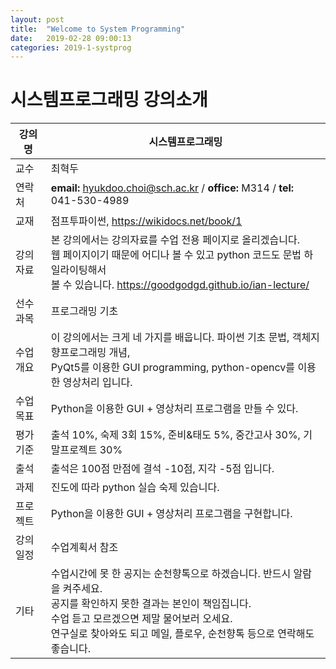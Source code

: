 ```yaml
---
layout: post
title:  "Welcome to System Programming"
date:   2019-02-28 09:00:13
categories: 2019-1-systprog
---
```


# 시스템프로그래밍 강의소개



| 강의명 | 시스템프로그래밍 |
| --------| ---------------------------------------------------------- |
| 교수     | 최혁두                                                       |
| 연락처   | **email:** hyukdoo.choi@sch.ac.kr /  **office:** M314 / **tel:**  041-530-4989 |
| 교재     | 점프투파이썬, <https://wikidocs.net/book/1>                  |
| 강의자료  | 본 강의에서는 강의자료를 수업 전용 페이지로 올리겠습니다. <br/>웹 페이지이기 때문에 어디나 볼 수 있고 python 코드도 문법 하일라이팅해서 <br/> 볼 수 있습니다. <https://goodgodgd.github.io/ian-lecture/> |
| 선수과목 | 프로그래밍 기초 |
| 수업개요 | 이 강의에서는 크게 네 가지를 배웁니다. 파이썬 기초 문법, 객체지향프로그래밍 개념, <br/> PyQt5를 이용한 GUI programming, python-opencv를 이용한 영상처리 입니다. |
| 수업목표 | Python을 이용한 GUI + 영상처리 프로그램을 만들 수 있다. |
| 평가기준 | 출석 10%, 숙제 3회 15%, 준비&태도 5%, 중간고사 30%, 기말프로젝트 30% |
| 출석 | 출석은 100점 만점에 결석 -10점, 지각 -5점 입니다. |
| 과제 | 진도에 따라 python 실습 숙제 있습니다. |
| 프로젝트 | Python을 이용한 GUI + 영상처리 프로그램을 구현합니다. |
| 강의일정 | 수업계획서 참조 |
| 기타 | 수업시간에 못 한 공지는 순천향톡으로 하겠습니다. 반드시 알람을 켜주세요. <br/>공지를 확인하지 못한 결과는 본인이 책임집니다. <br/>수업 듣고 모르겠으면 제말 물어보러 오세요. <br/>연구실로 찾아와도 되고 메일, 플로우, 순천향톡 등으로 연락해도 좋습니다. |




